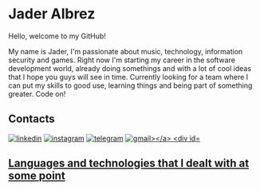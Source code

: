 <!DOCTYPE html>
<html>
  <body>
    <h1>Jader Albrez</h1>
    <div id="introduction">
      <p>Hello, welcome to my GitHub!</p>
      <p>My name is Jader, I'm passionate about music, technology, information security and games. Right now I'm starting my career in the software development world, already doing somethings and with a lot of cool ideas that I hope you guys will see in time. Currently looking for a team where I can put my skills to good use, learning things and being part of something greater. Code on!</p></div>
    <div id="contact"><h2>Contacts</h2>
      <a href="https://www.linkedin.com/in/jaderraniere/?locale=en_US" target="_blank">
        <img src="https://img.shields.io/badge/LinkedIn-0077B5?style=for-the-badge&logo=linkedin&logoColor=white" alt="linkedin"></a>
      <a href="https://www.instagram.com/jaderalbrez/" target="_blank">
        <img src="https://img.shields.io/badge/Instagram-E4405F?style=for-the-badge&logo=instagram&logoColor=white" alt="instagram"></a>
      <a href="https://t.me/JaderRA" target="_blank">
        <img src="https://img.shields.io/badge/Telegram-2CA5E0?style=for-the-badge&logo=telegram&logoColor=white" alt="telegram"></a>
      <a href="mailto:jader.ralbrez@gmail.com">
        <img src="https://img.shields.io/badge/Gmail-D14836?style=for-the-badge&logo=gmail&logoColor=white" alt="gmail></a>
    <div id="languages"><h2>Languages and technologies that I dealt with at some point</h2>
      

       

    
      
      
